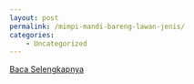```yaml
---
layout: post
permalink: /mimpi-mandi-bareng-lawan-jenis/
categories:
    - Uncategorized
---
```


[Baca Selengkapnya](/05)